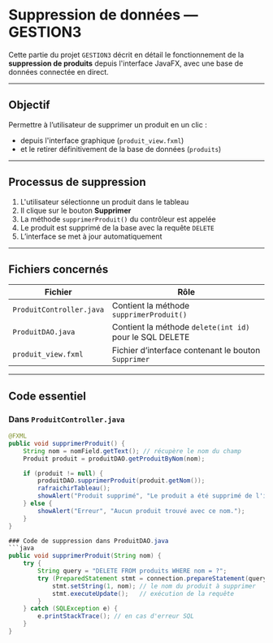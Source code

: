#  Suppression de données — GESTION3

Cette partie du projet `GESTION3` décrit en détail le fonctionnement de la **suppression de produits** depuis l'interface JavaFX, avec une base de données connectée en direct.

---

##  Objectif

Permettre à l’utilisateur de supprimer un produit en un clic :
- depuis l'interface graphique (`produit_view.fxml`)
- et le retirer définitivement de la base de données (`produits`)

---

##  Processus de suppression

1. L'utilisateur sélectionne un produit dans le tableau
2. Il clique sur le bouton **Supprimer**
3. La méthode `supprimerProduit()` du contrôleur est appelée
4. Le produit est supprimé de la base avec la requête `DELETE`
5. L’interface se met à jour automatiquement

---

##  Fichiers concernés

| Fichier                 | Rôle                                                      |
|------------------------|-----------------------------------------------------------|
| `ProduitController.java` | Contient la méthode `supprimerProduit()`                 |
| `ProduitDAO.java`        | Contient la méthode `delete(int id)` pour le SQL DELETE |
| `produit_view.fxml`      | Fichier d’interface contenant le bouton `Supprimer`      |

---

##  Code essentiel

### Dans `ProduitController.java`


```java
@FXML
public void supprimerProduit() {
    String nom = nomField.getText(); // récupère le nom du champ
    Produit produit = produitDAO.getProduitByNom(nom);

    if (produit != null) {
        produitDAO.supprimerProduit(produit.getNom());
        rafraichirTableau();
        showAlert("Produit supprimé", "Le produit a été supprimé de l'inventaire.");
    } else {
        showAlert("Erreur", "Aucun produit trouvé avec ce nom.");
    }
}

### Code de suppression dans ProduitDAO.java
```java
public void supprimerProduit(String nom) {
    try {
        String query = "DELETE FROM produits WHERE nom = ?";
        try (PreparedStatement stmt = connection.prepareStatement(query)) {
            stmt.setString(1, nom); // le nom du produit à supprimer
            stmt.executeUpdate();   // exécution de la requête
        }
    } catch (SQLException e) {
        e.printStackTrace(); // en cas d'erreur SQL
    }
}
